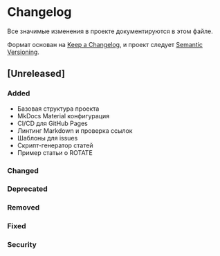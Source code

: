 # Changelog

Все значимые изменения в проекте документируются в этом файле.

Формат основан на [Keep a Changelog](https://keepachangelog.com/ru/1.0.0/),
и проект следует [Semantic Versioning](https://semver.org/lang/ru/).

## [Unreleased]

### Added
- Базовая структура проекта
- MkDocs Material конфигурация
- CI/CD для GitHub Pages
- Линтинг Markdown и проверка ссылок
- Шаблоны для issues
- Скрипт-генератор статей
- Пример статьи о ROTATE

### Changed

### Deprecated

### Removed

### Fixed

### Security 